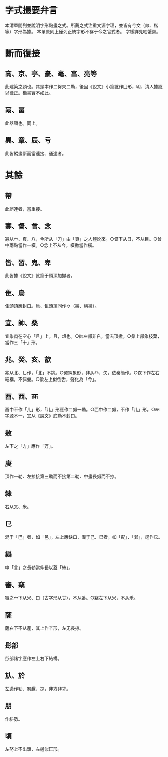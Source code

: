 # 字式撮要弁言
本清單開列並說明字形點畫之式。所薦之式注重文源字理，並皆有今文（隸、楷等）字形為據。
本單原則上僅列正統字形不存于今之官式者。
字樣詳見哂蟹齋。
# 斷而復接
## 高、京、亭、豪、毫、亯、亮等
此建築之頸也。其頸本作二努夾二勒，後因《說文》小篆訛作囗形，明、清人據訛以律正。楷書實不如此。
## 鬲、畐
此器頸也。同上。
## 異、章、辰、亏
此皆縱畫斷而當連接、通達者。
# 其餘
## 帶
此誤連者，當重接。
## 寡、督、曾、念
寡从宀、頁、八，今所从「刀」由「頁」之人體訛來。○督下从日，不从目。○曾中兩點當作一橫。○念上不从今，橫撇當作橫。
## 皆、習、鬼、卑
此皆據《說文》訛篆于頭頂加撇者。
## 隹、烏
隹頭頂應封口。烏、隹頭頂同作𠂊（撇、橫撇）。
## 宜、帥、桑
宜象肉在空心「且」上。且，俎也。○帥左部非𠂤，當去頂撇。○桑上部象枝葉，當作三「十」形。
## 兆、癸、亥、㱃
兆从北、乚作，「北」不挑。○癸純象形，非从癶、矢，依秦簡作。○亥下作左右結構，不斜疊。○㱃左上似倒舌，聲化為「今」。
## 酉、西、襾
酉中不作「儿」形，「儿」形應作二努一勒。○西中作二努，不作「儿」形。○襾字源不一，宜从《說文》底勒不封口。
## 敫
左下之「方」應作「万」。
## 庚
頂作一勒．左掠接第三勒而不接第二勒．中畫長努而不掠。
## 隸
右从又、米。
## 㔾
混于「巴」者，如「邑」，左上應缺口．混于己、巳者，如「配」、「巽」，逕作㔾。
## 䜌
中「言」之長勒當伸長以蓋「絲」。
## 審、竊
審之宀下从米、曰（古字形从甘），不从番。○竊左下从米，不从釆。
## 薩
薩右下不从產，其上作䇂形，左无長掠。
## 髟部
髟部諸字應作左上右下結構。
## 㫃、於
左邊作勒、努趯、掠，非方非才。
## 朋
作斜勢。
## 頃
左努上不出頭，左邊似匚形。
